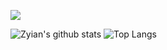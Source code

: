 ![](https://komarev.com/ghpvc/?username=zyian&color=green)

![Zyian's github stats](https://github-readme-stats.vercel.app/api?username=zyian&show_icons=true&count_private=true&theme=vue)
![Top Langs](https://github-readme-stats.vercel.app/api/top-langs/?username=zyian&layout=compact&theme=vue)
